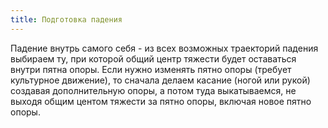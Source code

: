 ```yaml
---
title: Подготовка падения
---
```


Падение внутрь самого себя - из всех возможных траекторий падения
выбираем ту, при которой общий центр тяжести будет оставаться внутри
пятна опоры. Если нужно изменять пятно опоры (требует культурное
движение), то сначала делаем касание (ногой или рукой) создавая
дополнительную опоры, а потом туда выкатываемся, не выходя общим центом
тяжести за пятно опоры, включая новое пятно опоры.
